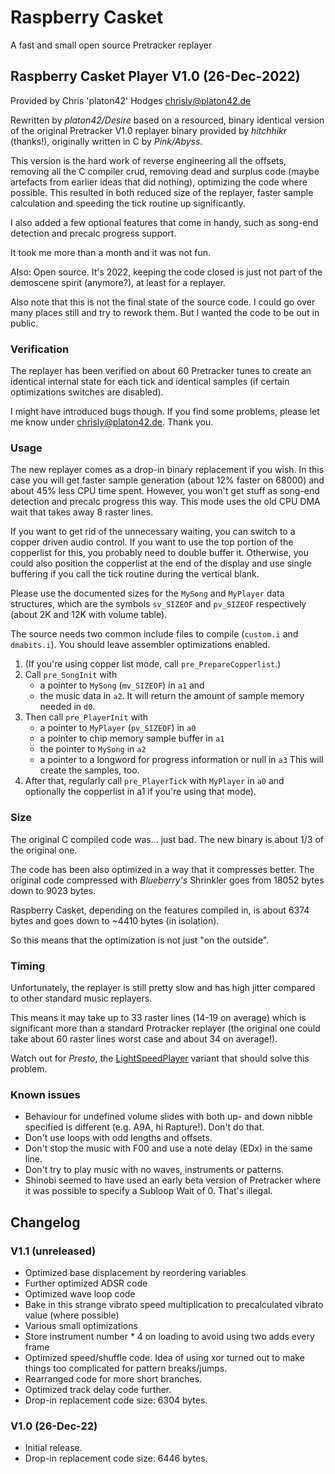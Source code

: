 # Raspberry Casket
A fast and small open source Pretracker replayer

## Raspberry Casket Player V1.0 (26-Dec-2022)

Provided by Chris 'platon42' Hodges <chrisly@platon42.de>

Rewritten by *platon42/Desire* based on a resourced, binary identical
version of the original Pretracker V1.0 replayer binary provided
by *hitchhikr* (thanks!), originally written in C by *Pink/Abyss*.

This version is the hard work of reverse engineering all the
offsets, removing all the C compiler crud, removing dead and
surplus code (maybe artefacts from earlier ideas that did nothing),
optimizing the code where possible. This resulted in both reduced
size of the replayer, faster sample calculation and speeding the
tick routine up significantly.

I also added a few optional features that come in handy, such as
song-end detection and precalc progress support.

It took me more than a month and it was not fun.

Also: Open source. It's 2022, keeping the code closed is just not
part of the demoscene spirit (anymore?), at least for a replayer.

Also note that this is not the final state of the source code.
I could go over many places still and try to rework them.
But I wanted the code to be out in public.

### Verification

The replayer has been verified on about 60 Pretracker tunes to
create an identical internal state for each tick and identical
samples (if certain optimizations switches are disabled).

I might have introduced bugs though. If you find some problems,
please let me know under chrisly@platon42.de. Thank you.

### Usage

The new replayer comes as a drop-in binary replacement if you wish.
In this case you will get faster sample generation (about 12%
faster on 68000) and about 45% less CPU time spent. However, you
won't get stuff as song-end detection and precalc progress this way.
This mode uses the old CPU DMA wait that takes away 8 raster lines.

If you want to get rid of the unnecessary waiting, you can switch
to a copper driven audio control. If you want to use the top portion
of the copperlist for this, you probably need to double buffer it.
Otherwise, you could also position the copperlist at the end of
the display and use single buffering if you call the tick routine
during the vertical blank.

Please use the documented sizes for the `MySong` and `MyPlayer` data
structures, which are the symbols `sv_SIZEOF` and `pv_SIZEOF`
respectively (about 2K and 12K with volume table).

The source needs two common include files to compile (`custom.i` and
`dmabits.i`). You should leave assembler optimizations enabled.

1. (If you're using copper list mode, call `pre_PrepareCopperlist`.)
2. Call `pre_SongInit` with
   - a pointer to `MySong` (`mv_SIZEOF`) in `a1` and
   - the music data in `a2`.
   It will return the amount of sample memory needed in `d0`.
3. Then call `pre_PlayerInit` with
   - a pointer to `MyPlayer` (`pv_SIZEOF`) in `a0`
   - a pointer to chip memory sample buffer in `a1`
   - the pointer to `MySong` in `a2`
   - a pointer to a longword for progress information or null in `a3`
   This will create the samples, too.
4. After that, regularly call `pre_PlayerTick` with `MyPlayer` in `a0`
   and optionally the copperlist in a1 if you're using that mode).

### Size

The original C compiled code was... just bad. The new binary is
about 1/3 of the original one.

The code has been also optimized in a way that it compresses better.
The original code compressed with *Blueberry's* Shrinkler goes from
18052 bytes down to 9023 bytes.

Raspberry Casket, depending on the features compiled in, is about
6374 bytes and goes down to ~4410 bytes (in isolation).

So this means that the optimization is not just "on the outside".

### Timing

Unfortunately, the replayer is still pretty slow and has high
jitter compared to other standard music replayers.

This means it may take up to 33 raster lines (14-19 on average)
which is significant more than a standard Protracker replayer
(the original one could take about 60 raster lines worst case and
about 34 on average!).

Watch out for *Presto*, the [LightSpeedPlayer](https://github.com/arnaud-carre/LSPlayer) variant that should
solve this problem.

### Known issues

- Behaviour for undefined volume slides with both up- and down nibble specified is different (e.g. A9A, hi Rapture!). Don't do that.
- Don't use loops with odd lengths and offsets.
- Don't stop the music with F00 and use a note delay (EDx) in the same line.
- Don't try to play music with no waves, instruments or patterns.
- Shinobi seemed to have used an early beta version of Pretracker where it was possible to specify a Subloop Wait of 0. That's illegal.

## Changelog

### V1.1 (unreleased)
- Optimized base displacement by reordering variables
- Further optimized ADSR code
- Optimized wave loop code
- Bake in this strange vibrato speed multiplication to precalculated vibrato value (where possible)
- Various small optimizations
- Store instrument number * 4 on loading to avoid using two adds every frame
- Optimized speed/shuffle code. Idea of using xor turned out to make things too complicated for pattern breaks/jumps.
- Rearranged code for more short branches.
- Optimized track delay code further.
- Drop-in replacement code size: 6304 bytes.

### V1.0 (26-Dec-22)
 
- Initial release.
- Drop-in replacement code size: 6446 bytes.